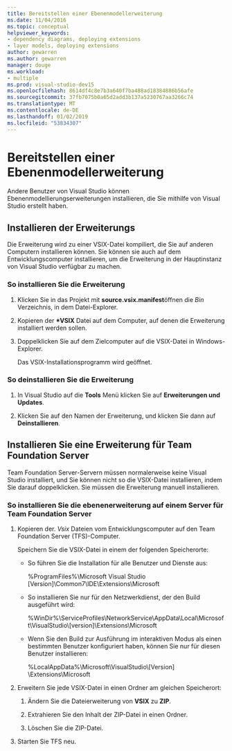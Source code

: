 ```yaml
---
title: Bereitstellen einer Ebenenmodellerweiterung
ms.date: 11/04/2016
ms.topic: conceptual
helpviewer_keywords:
- dependency diagrams, deploying extensions
- layer models, deploying extensions
author: gewarren
ms.author: gewarren
manager: douge
ms.workload:
- multiple
ms.prod: visual-studio-dev15
ms.openlocfilehash: 8614df4c8e7b3a640f7ba488ad18384886b56afe
ms.sourcegitcommit: 37fb7075b0a65d2add3b137a5230767aa3266c74
ms.translationtype: MT
ms.contentlocale: de-DE
ms.lasthandoff: 01/02/2019
ms.locfileid: "53834307"
---
```

# <a name="deploy-a-layer-model-extension"></a>Bereitstellen einer Ebenenmodellerweiterung

Andere Benutzer von Visual Studio können Ebenenmodellierungserweiterungen installieren, die Sie mithilfe von Visual Studio erstellt haben.

## <a name="install-your-extension"></a>Installieren der Erweiterungs

Die Erweiterung wird zu einer VSIX-Datei kompiliert, die Sie auf anderen Computern installieren können. Sie können sie auch auf dem Entwicklungscomputer installieren, um die Erweiterung in der Hauptinstanz von Visual Studio verfügbar zu machen.

### <a name="to-install-the-extension"></a>So installieren Sie die Erweiterung

1. Klicken Sie in das Projekt mit **source.vsix.manifest**öffnen die *Bin* Verzeichnis, in dem Datei-Explorer.

2. Kopieren der  **\*VSIX** Datei auf dem Computer, auf denen die Erweiterung installiert werden sollen.

3. Doppelklicken Sie auf dem Zielcomputer auf die VSIX-Datei in Windows-Explorer.

    Das VSIX-Installationsprogramm wird geöffnet.

### <a name="to-uninstall-the-extension"></a>So deinstallieren Sie die Erweiterung

1.  In Visual Studio auf die **Tools** Menü klicken Sie auf **Erweiterungen und Updates**.

2.  Klicken Sie auf den Namen der Erweiterung, und klicken Sie dann auf **Deinstallieren**.

## <a name="install-an-extension-on-team-foundation-server"></a>Installieren Sie eine Erweiterung für Team Foundation Server

Team Foundation Server-Servern müssen normalerweise keine Visual Studio installiert, und Sie können nicht so die VSIX-Datei installieren, indem Sie darauf doppelklicken. Sie müssen die Erweiterung manuell installieren.

### <a name="to-install-your-layer-extension-on-a-team-foundation-server-server"></a>So installieren Sie die ebenenerweiterung auf einem Server für Team Foundation Server

1.  Kopieren der. *Vsix* Dateien vom Entwicklungscomputer auf den Team Foundation Server (TFS)-Computer.

     Speichern Sie die VSIX-Datei in einem der folgenden Speicherorte:

    -   So führen Sie die Installation für alle Benutzer und Dienste aus:

         %ProgramFiles%\Microsoft Visual Studio [Version]\Common7\IDE\Extensions\Microsoft

    -   So installieren Sie nur für den Netzwerkdienst, der den Build ausgeführt wird:

         %WinDir%\ServiceProfiles\NetworkService\AppData\Local\Microsoft\VisualStudio\\[version]\Extensions\Microsoft

    -   Wenn Sie den Build zur Ausführung im interaktiven Modus als einen bestimmten Benutzer konfiguriert haben, können Sie nur für diesen Benutzer installieren:

         %LocalAppData%\Microsoft\VisualStudio\\[Version] \Extensions\Microsoft

2.  Erweitern Sie jede VSIX-Datei in einen Ordner am gleichen Speicherort:

    1.  Ändern Sie die Dateierweiterung von **VSIX** zu **ZIP**.

    2.  Extrahieren Sie den Inhalt der ZIP-Datei in einen Ordner.

    3.  Löschen Sie die ZIP-Datei.

3.  Starten Sie TFS neu.
